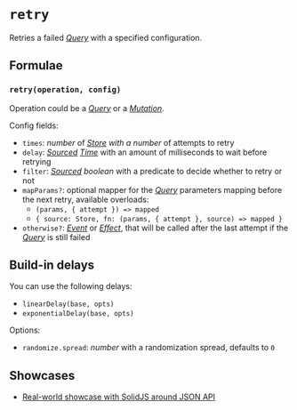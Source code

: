 # `retry`

Retries a failed [_Query_](../primitives/query.md) with a specified configuration.

## Formulae

### `retry(operation, config)` <Badge type="tip" text="since v0.3.0" />

Operation could be a [_Query_](/api/primitives/query) or a [_Mutation_](/api/primitives/mutation).

Config fields:

- `times`: _number_ of _[Store](https://effector.dev/docs/api/effector/store) with a number_ of attempts to retry
- `delay`: _[Sourced](/api/primitives/sourced) [Time](/api/primitives/time)_ with an amount of milliseconds to wait before retrying
- `filter`: _[Sourced](/api/primitives/sourced) boolean_ with a predicate to decide whether to retry or not
- `mapParams?`: optional mapper for the [_Query_](/api/primitives/query) parameters mapping before the next retry, available overloads:
  - `(params, { attempt }) => mapped`
  - `{ source: Store, fn: (params, { attempt }, source) => mapped }`
- `otherwise?`: [_Event_](https://effector.dev/docs/api/effector/event) or [_Effect_](https://effector.dev/docs/api/effector/effect), that will be called after the last attempt if the [_Query_](/api/primitives/query) is still failed

## Build-in delays

You can use the following delays:

- `linearDelay(base, opts)`
- `exponentialDelay(base, opts)`

Options:

- `randomize.spread`: _number_ with a randomization spread, defaults to `0`

## Showcases

- [Real-world showcase with SolidJS around JSON API](https://github.com/igorkamyshev/farfetched/tree/master/apps/showcase/solid-real-world-rick-morty/)
